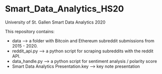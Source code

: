 # Smart_Data_Analytics_HS20
University of  St. Gallen
Smart Data Analytics 2020

This repository contains:
- data           --> a folder with Bitcoin and Ethereum subreddit submissions from 2015 - 2020.
- reddit_api.py  --> a python script for scraping subreddits with the reddit API.
- data_handle.py --> a python script for sentiment analysis / polarity score
- Smart Data Analytics Presentation.key --> key note presentation
